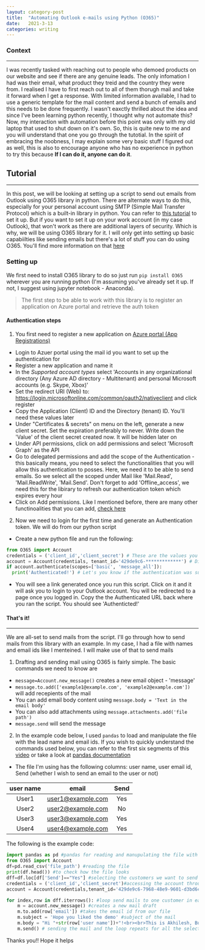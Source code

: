 ```yaml
---
layout: category-post
title:  "Automating Outlook e-mails using Python (O365)"
date:   2021-3-13
categories: writing
---
```

### Context
---
I was recently tasked with reaching out to people who demoed products on our website and see if there are any genuine leads. The only infomation I had was their email, what product they treid and the country they were from. I realised I have to first reach out to all of them thorugh mail and take it forward when I get a response. With limited information available, I had to use a  generic template for the mail content and send a bunch of emails and this needs to be done frequently. I wasn't eaxctly thrilled about the idea and since I've been learning python recently, I thought why not automate this? Now, my interaction with automation before this point was only with my old laptop that used to shut down on it's own. So, this is quite new to me and you will understand that one you go through the tutotial. In the spirit of embracing the noobness, I may explain some very basic stuff I figured out as well, this is also to encourage anyone who has no experience in python to try this because **If I can do it, anyone can do it**. 

## Tutorial
---
In this post, we will be looking at setting up a script to send out emails from Outlook using O365 library in python. There are alternate ways to do this, especially for your  personal account using SMTP (Simple Mail Transfer Protocol) which is a built-in library in python. You can refer to [this tutorial](https://towardsdatascience.com/automate-email-with-python-1e755d9c6276) to set it up. But if you want to set it up on your work account (in my case Outlook), that won't work as there are additional layers of security. Which is why, we will be using O365 library for it. I will only get into setting up basic capabiilties like sending emails but there's a lot of stuff you can do using O365. You'll find more information on that [here](https://github.com/O365/python-o365)

### Setting up

We first need to install O365 library to do so just run ```pip install O365``` wherever you are running python (I'm assuming you've already set it up. If not, I suggest using jupyter notebook - Anaconda). 

>The first step to be able to work with this library is to register an application on Azure portal and retrieve the auth token

#### Authentication steps

1. You first need to register a new application on [Azure portal (App Registrations)](https://portal.azure.com/#blade/Microsoft_AAD_RegisteredApps/ApplicationsListBlade)
 - Login to Azuer portal using the mail id you want to set up the authentication for
 - Register a new application and name it 
 - In the *Supported account types* select 'Accounts in any organizational directory (Any Azure AD directory - Multitenant) and personal Microsoft accounts (e.g. Skype, Xbox)'
 - Set the redirect URI (Web) to: https://login.microsoftonline.com/common/oauth2/nativeclient and click register
 - Copy the Application (Client) ID and the Directory (tenant) ID. You'll need these values later
 - Under "Certificates & secrets" on menu on the left, generate a new client secret. Set the expiration preferably to never. Write down the 'Value' of the client secret created now. It will be hidden later on
 - Under API permissions, click on add permissions and select 'Microsoft Graph' as the API
 - Go to delegated permissions and add the scope of the Authentication - this basically means, you need to select the functionalities that you will allow this authentication to posses. Here, we need it to be able to send emails. So we select all the scoped under Mail like 'Mail.Read', 'Mail.ReadWrite', 'Mail.Send'. Don't forget to add 'Offline_access', we need this for the libirary to refresh our authentication token which expires every hour
 - Click on Add permissions. Like I mentioned before, there are many other functinoalities that you can add, [check here](https://github.com/O365/python-o365)
2. Now we need to login for the first time and generate an Authentication token. We will do from our python script
 - Create a new python file and run the following:

 ```python
 from O365 import Account
credentials = ('client_id','client_secret') # These are the values you copied earlier
account = Account(credentials, tenant_id='429de9c6-*************') # Directory (tenant) ID copied earlier
if account.authenticate(scopes=['basic', 'message_all']):
   print('Authenticated!') # Let's you know if the authentication was successful
```
 - You will see a link generated once you run this script. Click on it and it will ask you to login to your Outlook account. You will be redirected to a page once you logged in. Copy the the Authenticated URL back where you ran the script. You should see 'Authenticted!'

#### That's it! 
---
We are all-set to send mails from the script. I'll go through how to send mails from this library with an example. In my case, I had a file with names and email ids like I menteined. I will make use of that to send mails

1. Drafting and sending mail using O365 is fairly simple. The basic commands we need to know are
 - ```message=Account.new_message()``` creates a new email object - 'message'
 - ```message.to.add(['example1@example.com', 'example2@example.com'])``` will add recepients of the mail
 - You can add email body content using ```message.body = 'Text in the email body'```  
 - You can also add attachments using ```message.attachments.add('file path')```
 - ```message.send``` will send the message
2. In the example code below, I used ```pandas``` to load and manipulate the file with the lead name and email ids. If you wish to quickly understand the commands used below, you can refer to the first six segments of this [video](https://www.youtube.com/watch?v=vmEHCJofslg) or take a look at [pandas documentation](https://pandas.pydata.org/docs/getting_started/index.html)
 - The file I'm using has the following columns: user name, user email id, Send (whether I wish to send an email to the user or not) 

| user name   |       email       |  Send  |
| :----:      |     :----:        | :----: |
| User1       | user1@example.com  |Yes     |
| User2       | user2@example.com  |No      |
| User3       | user3@example.com  |Yes     |
| User4       | user4@example.com  |Yes     |

The following is the example code: 

```python
import pandas as pd #pandas for reading and manupulating the file with the customer data
from O365 import Account
df=pd.read_csv('file_path') #reading the file
print(df.head()) #to check how the file looks
dff=df.loc[df['Send']=="Yes"] #selecting the customers we want to send the mail to
credentials = ('client_id','client_secret')#accessing the account through Azure application
account = Account(credentials,tenant_id='429de9c6-7968-48e9-9601-d3bd6c6424bb')

for index,row in dff.iterrows(): #loop send mails to one customer in each iteration
    m = account.new_message() #creates a new mail draft
    m.to.add(row['email']) #takes the email id from our file 
    m.subject = 'Hope you liked the demo' #subject of the mail
    m.body = "Hi "+str(row['user name'])+"!<br><br>This is Akhilesh, Business Development Manager. I noticed that you tried products on our demo portal. I appreciate your interest in our product.<br><br>I was hoping we could get in touch and figure out what your exact requirement is." #adding mail body
    m.send() # sending the mail and the loop repeats for all the selected customers
```

Thanks you!! Hope it helps



















